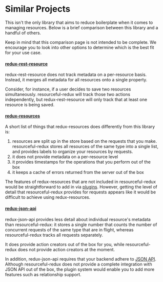# Similar Projects

This isn't the only library that aims to reduce boilerplate when it comes to
managing resources. Below is a brief comparison between this library and a
handful of others.

Keep in mind that this comparison page is not intended to be complete.
We encourage you to look into other options to determine which is the
best fit for your use case.

#### [redux-rest-resource](https://github.com/mgcrea/redux-rest-resource)

redux-rest-resource does not track metadata on a per-resource basis.
Instead, it merges all metadata for all resources onto a
single property.

Consider, for instance, if a user decides to save two resources simultaneously.
resourceful-redux will track those two actions independently, but
redux-rest-resource will only track that at least one resource is being saved.

#### [redux-resources](https://github.com/travisbloom/redux-resources)

A short list of things that redux-resources does differently from this library
is:

1. resources are split up in the store based on the requests that you make.
  resourceful-redux stores all resources of the same type into a single list,
  and provides labels to organize your resources by requests.
1. it does not provide metadata on a per-resource level
1. it provides timestamps for the operations that you perform out of the box
1. it keeps a cache of errors returned from the server out of the box

The features of redux-resources that are not included in resourceful-redux
would be straightforward to add in via [plugins](../guides/plugins.md).
However, getting the level of detail that resourceful-redux provides for
requests appears like it would be difficult to achieve using redux-resources.

#### [redux-json-api](https://github.com/dixieio/redux-json-api)

redux-json-api provides less detail about individual resource's metadata than
resourceful-redux: it stores a single number that counts the number of
concurrent requests of the same type that are in flight, whereas
resourceful-redux tracks all requests separately.

It does provide action creators out of the box for you, while
resourceful-redux does not provide action creators at the moment.

In addition, redux-json-api requires that your backend adhere to
[JSON API](http://jsonapi.org/). Although resourceful-redux does not provide a
complete integration with JSON API out of the box, the plugin system would
enable you to add more features such as relationship support.
